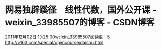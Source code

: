 # 网易独辟蹊径　线性代数，国外公开课 - weixin_33985507的博客 - CSDN博客
2011年12月02日 10:25:00[weixin_33985507](https://me.csdn.net/weixin_33985507)阅读数：5
http://v.163.com/special/opencourse/daishu.html
